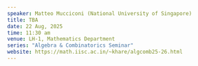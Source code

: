 ```yaml
---
speaker: Matteo Mucciconi (National University of Singapore)
title: TBA
date: 22 Aug, 2025
time: 11:30 am
venue: LH-1, Mathematics Department
series: "Algebra & Combinatorics Seminar"
website: https://math.iisc.ac.in/~khare/algcomb25-26.html
---
```


